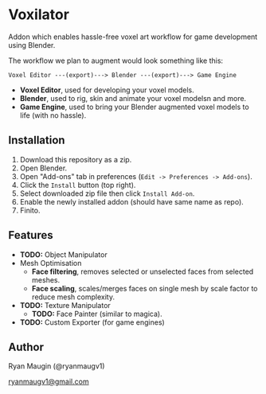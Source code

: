 # Voxilator

Addon which enables hassle-free voxel art workflow for game development using Blender.

The workflow we plan to augment would look something like this:

`Voxel Editor ---(export)---> Blender ---(export)---> Game Engine`

- **Voxel Editor**, used for developing your voxel models.
- **Blender**, used to rig, skin and animate your voxel modelsn and more.
- **Game Engine**, used to bring your Blender augmented voxel models to life (with no hassle).

## Installation

1. Download this repository as a zip.
2. Open Blender.
3. Open "Add-ons" tab in preferences (`Edit -> Preferences -> Add-ons`).
4. Click the `Install` button (top right).
5. Select downloaded zip file then click `Install Add-on`.
6. Enable the newly installed addon (should have same name as repo).
7. Finito.

## Features

- **TODO:** Object Manipulator
- Mesh Optimisation
  - **Face filtering**, removes selected or unselected faces from selected meshes.
  - **Face scaling**, scales/merges faces on single mesh by scale factor to reduce mesh complexity.
- **TODO:** Texture Manipulator
  - **TODO:** Face Painter (similar to magica).
- **TODO:** Custom Exporter (for game engines)

## Author

Ryan Maugin (@ryanmaugv1)

ryanmaugv1@gmail.com
